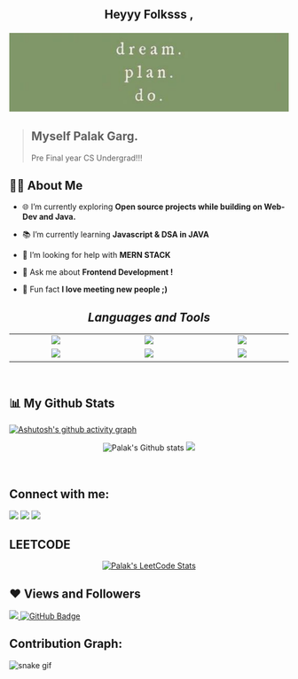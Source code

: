 ## <p align="center">Heyyy Folksss , </p>

<img src="./assets/quotes.png" width = 1080px />
</a>
<br>

> ## Myself Palak Garg. 
> Pre Final year CS Undergrad!!!


<!-- <div align='left'>
  <img align='right' src='/img.png' width="50%">
 -->
## 🙋‍♂️ About Me

- 🌐 I’m currently exploring **Open source projects while building on Web-Dev and Java.**

- 📚 I’m currently learning **Javascript & DSA in JAVA**

- 🧐 I’m looking for help with **MERN STACK**

- 💬 Ask me about **Frontend Development !**

- 🎢 Fun fact **I love meeting new people ;)**
  
<!-- ## badegs:
  <img alt="Alt text" src="https://img.shields.io/badge/LeetCode-FFA116.svg?style=for-the-badge&logo=LeetCode&logoColor=white"/> -->
  
<h2 align='center'><i>Languages and Tools</i></h2>

<table width="100" align = 'center'>
<tr>
    <td align='center' width="190">
        <img src="https://www.vectorlogo.zone/logos/java/java-horizontal.svg">
    </td>
    <td align='center' width="190">
        <img src="https://www.vectorlogo.zone/logos/python/python-ar21.svg">
    </td>
    <td align='center' width="190">
        <img src="https://www.vectorlogo.zone/logos/sqlite/sqlite-ar21.svg">
    </td>
  </tr>
  <tr>
    <td align='center' width="190">
        <img src="https://www.vectorlogo.zone/logos/reactjs/reactjs-ar21.svg">
    </td>
    <td align='center'>
        <img src="https://www.vectorlogo.zone/logos/nodejs/nodejs-ar21.svg">
<td align='center'>
        <img src="https://www.vectorlogo.zone/logos/firebase/firebase-ar21.svg">
    </td>
</tr>
</table>

<!-- ## 🚀 Languages and Tools:

<p align="left"> 
    <a href="https://www.cprogramming.com/" target="_blank" rel="noreferrer"> <img src="https://raw.githubusercontent.com/devicons/devicon/master/icons/c/c-original.svg" alt="c" width="40" height="40"/> </a>
  <a href="https://www.python.org" target="_blank"> <img src="https://img.icons8.com/color/48/000000/python.png"/> </a> 
    <a href="https://www.java.com" target="_blank"> <img src="https://img.icons8.com/color/48/000000/java-coffee-cup-logo.png"/> </a>
  <a href="https://www.php.net" target="_blank" rel="noreferrer"> <img src="https://raw.githubusercontent.com/devicons/devicon/master/icons/php/php-original.svg" alt="php" width="40" height="40"/> </a>

<!--     <a href="https://developer.mozilla.org/en-US/docs/Web/JavaScript" target="_blank"> <img src="https://img.icons8.com/color/48/000000/javascript.png"/> </a> 
    <a href="https://www.w3.org/html/" target="_blank"> <img src="https://img.icons8.com/color/48/000000/html-5.png"/> </a> 
    <a href="https://www.w3schools.com/css/" target="_blank"> <img src="https://img.icons8.com/color/48/000000/css3.png"/> </a> 
    <a href="https://getbootstrap.com" target="_blank"> <img src="https://img.icons8.com/color/48/000000/bootstrap.png"/> </a> 
  <a href="https://git-scm.com/" target="_blank" rel="noreferrer"> <img src="https://www.vectorlogo.zone/logos/git-scm/git-scm-icon.svg" alt="git" width="40" height="40"/> </a>
  <a href="https://www.mathworks.com/" target="_blank" rel="noreferrer"> <img src="https://upload.wikimedia.org/wikipedia/commons/2/21/Matlab_Logo.png" alt="matlab" width="40" height="40"/> </a>  
  <a style="padding-right:8px;" href="https://nodejs.org" target="_blank"> <img src="https://img.icons8.com/color/48/000000/nodejs.png"/> </a>  -->
<!--     <a style="padding-right:8px;" href="https://www.mysql.com/" target="_blank"> <img src="https://img.icons8.com/fluent/50/000000/mysql-logo.png"/> </a> -->
<!--     <a href="https://www.mongodb.com/" target="_blank"> <img src="https://raw.githubusercontent.com/devicons/devicon/master/icons/mongodb/mongodb-original-wordmark.svg" alt="mongodb" width="48" height="48"/> </a> 
    <a href="https://firebase.google.com/" target="_blank"> <img src="https://img.icons8.com/color/48/000000/firebase.png"/> </a> 
    <a href="https://postman.com" target="_blank"> <img src="https://www.vectorlogo.zone/logos/getpostman/getpostman-icon.svg" alt="postman" width="45" height="45"/> </a>   
    <a href="https://git-scm.com/" target="_blank"> <img src="https://img.icons8.com/color/48/000000/git.png"/> </a> 
    <a href="https://www.jenkins.io" target="_blank"> <img src="https://www.vectorlogo.zone/logos/jenkins/jenkins-icon.svg" alt="jenkins" width="48" height="48"/> </a> 
    <a href="https://redux.js.org" target="_blank"> <img src="https://img.icons8.com/color/48/000000/redux.png"/> </a>
    <a href="https://expressjs.com" target="_blank"> <img src="https://raw.githubusercontent.com/devicons/devicon/master/icons/express/express-original-wordmark.svg" alt="express" width="40" height="40"/> </a> -->
<!-- </p> -->
<!-- [![React Badge](https://img.shields.io/badge/-React-61DBFB?style=for-the-badge&labelColor=black&logo=react&logoColor=61DBFB)](#)  [![Javascript Badge](https://img.shields.io/badge/-Javascript-F0DB4F?style=for-the-badge&labelColor=black&logo=javascript&logoColor=F0DB4F)](#) [![Typescript Badge](https://img.shields.io/badge/-Typescript-007acc?style=for-the-badge&labelColor=black&logo=typescript&logoColor=007acc)](#) [![Nodejs Badge](https://img.shields.io/badge/-Nodejs-3C873A?style=for-the-badge&labelColor=black&logo=node.js&logoColor=3C873A)](#) [![GraphQL Badge](https://img.shields.io/badge/-GraphQl-e535ab?style=for-the-badge&labelColor=black&logo=node.js&logoColor=e535ab)](#) -->
<br/>


## 📊 My Github Stats


[![Ashutosh's github activity graph](https://github-readme-activity-graph.cyclic.app/graph?username=palakkk27&bg_color=062023&color=70a362&line=87b57d&point=495337&area=true&hide_border=true)](https://github.com/ashutosh00710/github-readme-activity-graph)

<div align="center">
<img width="370px" src="https://github-readme-stats.vercel.app/api?username=palakkk27&show_icons=true&theme=merko&hide_border=true&bg_color=0D111700&custom_title=Palak's+Github+Stats" alt="Palak's Github stats" />
<img width="370px" src="http://github-readme-streak-stats.herokuapp.com?user=palakkk27&theme=merko&hide_border=true&background=0D111700&border=943BDD00" />
</div>

<br/>
<br/>

## Connect with me:
<p align="left">

<a href = "https://www.linkedin.com/in/palak-garg27/"><img src="https://img.icons8.com/fluent/48/000000/linkedin.png"/></a>
<a href = "https://twitter.com/palakkgargg"><img src="https://img.icons8.com/fluent/48/000000/twitter.png"/></a>
<a href = "https://www.instagram.com/palakkgargg/"><img src="https://img.icons8.com/fluent/48/000000/instagram-new.png"/></a>

  </p>
  
## LEETCODE
<p align = "center">
<a href="https://github.com/JacobLinCool/LeetCode-Stats-Card" target="_blank">
    <img title="Palak's LeetCode Stats" alt="Palak's LeetCode Stats" src="https://leetcard.jacoblin.cool/palakkgargg?theme=dark&ext=heatmap" />
  </a>
</p>
 

## ❤ Views and Followers
<a href="https://github.com/palakkk27/github-profile-views-counter">
    <img src="https://komarev.com/ghpvc/?username=palakkk27">
</a>
<a href="https://github.com/palakkk27?tab=followers"><img src="https://img.shields.io/github/followers/palakkk27?label=Followers&style=social" alt="GitHub Badge"></a>



## Contribution Graph:
![snake gif](https://github.com/palakkk27/palakkk27/blob/output/github-contribution-grid-snake.svg)  

